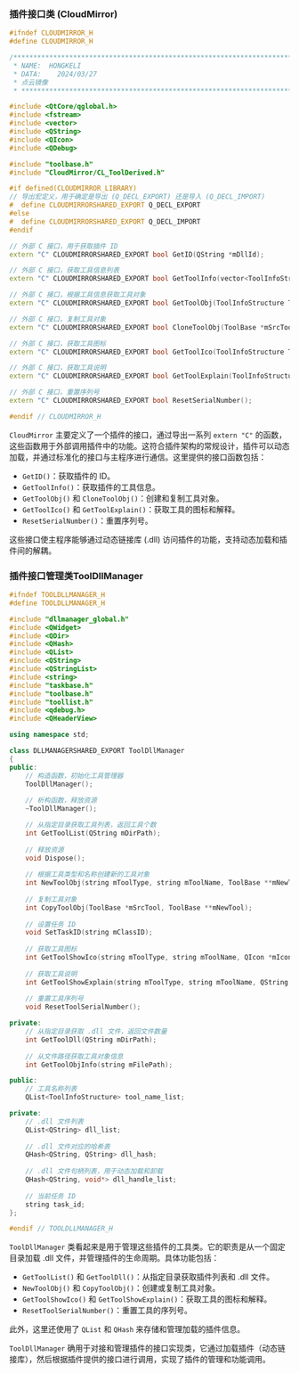 
### 插件接口类 (CloudMirror)

```cpp
#ifndef CLOUDMIRROR_H
#define CLOUDMIRROR_H

/*********************************************************************************
 * NAME:  HONGKELI
 * DATA:    2024/03/27
 * 点云镜像
 * ********************************************************************************/

#include <QtCore/qglobal.h>
#include <fstream>
#include <vector>
#include <QString>
#include <QIcon>
#include <QDebug>

#include "toolbase.h"
#include "CloudMirror/CL_ToolDerived.h"

#if defined(CLOUDMIRROR_LIBRARY)
// 导出宏定义，用于确定是导出 (Q_DECL_EXPORT) 还是导入 (Q_DECL_IMPORT)
#  define CLOUDMIRRORSHARED_EXPORT Q_DECL_EXPORT
#else
#  define CLOUDMIRRORSHARED_EXPORT Q_DECL_IMPORT
#endif

// 外部 C 接口，用于获取插件 ID
extern "C" CLOUDMIRRORSHARED_EXPORT bool GetID(QString *mDllId);

// 外部 C 接口，获取工具信息列表
extern "C" CLOUDMIRRORSHARED_EXPORT bool GetToolInfo(vector<ToolInfoStructure> *mToolInfoList);

// 外部 C 接口，根据工具信息获取工具对象
extern "C" CLOUDMIRRORSHARED_EXPORT bool GetToolObj(ToolInfoStructure ToolInfo, ToolBase **mToolBase);

// 外部 C 接口，复制工具对象
extern "C" CLOUDMIRRORSHARED_EXPORT bool CloneToolObj(ToolBase *mSrcTool, ToolBase **mToolBase);

// 外部 C 接口，获取工具图标
extern "C" CLOUDMIRRORSHARED_EXPORT bool GetToolIco(ToolInfoStructure ToolInfo, QIcon *mIcon);

// 外部 C 接口，获取工具说明
extern "C" CLOUDMIRRORSHARED_EXPORT bool GetToolExplain(ToolInfoStructure ToolInfo, QString *mExplain);

// 外部 C 接口，重置序列号
extern "C" CLOUDMIRRORSHARED_EXPORT bool ResetSerialNumber();

#endif // CLOUDMIRROR_H

```

`CloudMirror` 主要定义了一个插件的接口，通过导出一系列 `extern "C"` 的函数，这些函数用于外部调用插件中的功能。这符合插件架构的常规设计，插件可以动态加载，并通过标准化的接口与主程序进行通信。这里提供的接口函数包括：
- `GetID()`：获取插件的 ID。
- `GetToolInfo()`：获取插件的工具信息。
- `GetToolObj()` 和 `CloneToolObj()`：创建和复制工具对象。
- `GetToolIco()` 和 `GetToolExplain()`：获取工具的图标和解释。
- `ResetSerialNumber()`：重置序列号。

这些接口使主程序能够通过动态链接库 (.dll) 访问插件的功能，支持动态加载和插件间的解耦。

### 插件接口管理类ToolDllManager

```cpp
#ifndef TOOLDLLMANAGER_H
#define TOOLDLLMANAGER_H

#include "dllmanager_global.h"
#include <QWidget>
#include <QDir>
#include <QHash>
#include <QList>
#include <QString>
#include <QStringList>
#include <string>
#include "taskbase.h"
#include "toolbase.h"
#include "toollist.h"
#include <qdebug.h>
#include <QHeaderView>

using namespace std;

class DLLMANAGERSHARED_EXPORT ToolDllManager
{
public:
    // 构造函数，初始化工具管理器
    ToolDllManager();
    
    // 析构函数，释放资源
    ~ToolDllManager();

    // 从指定目录获取工具列表，返回工具个数
    int GetToolList(QString mDirPath);
    
    // 释放资源
    void Dispose();
    
    // 根据工具类型和名称创建新的工具对象
    int NewToolObj(string mToolType, string mToolName, ToolBase **mNewTool);
    
    // 复制工具对象
    int CopyToolObj(ToolBase *mSrcTool, ToolBase **mNewTool);
    
    // 设置任务 ID
    void SetTaskID(string mClassID);
    
    // 获取工具图标
    int GetToolShowIco(string mToolType, string mToolName, QIcon *mIcon);
    
    // 获取工具说明
    int GetToolShowExplain(string mToolType, string mToolName, QString *mExplain);
    
    // 重置工具序列号
    void ResetToolSerialNumber();

private:
    // 从指定目录获取 .dll 文件，返回文件数量
    int GetToolDll(QString mDirPath);
    
    // 从文件路径获取工具对象信息
    int GetToolObjInfo(string mFilePath);

public:
    // 工具名称列表
    QList<ToolInfoStructure> tool_name_list;

private:
    // .dll 文件列表
    QList<QString> dll_list;
    
    // .dll 文件对应的哈希表
    QHash<QString, QString> dll_hash;
    
    // .dll 文件句柄列表，用于动态加载和卸载
    QHash<QString, void*> dll_handle_list;
    
    // 当前任务 ID
    string task_id;
};

#endif // TOOLDLLMANAGER_H
```

`ToolDllManager` 类看起来是用于管理这些插件的工具类。它的职责是从一个固定目录加载 .dll 文件，并管理插件的生命周期。具体功能包括：
- `GetToolList()` 和 `GetToolDll()`：从指定目录获取插件列表和 .dll 文件。
- `NewToolObj()` 和 `CopyToolObj()`：创建或复制工具对象。
- `GetToolShowIco()` 和 `GetToolShowExplain()`：获取工具的图标和解释。
- `ResetToolSerialNumber()`：重置工具的序列号。

此外，这里还使用了 `QList` 和 `QHash` 来存储和管理加载的插件信息。

`ToolDllManager` 确用于对接和管理插件的接口实现类，它通过加载插件（动态链接库），然后根据插件提供的接口进行调用，实现了插件的管理和功能调用。